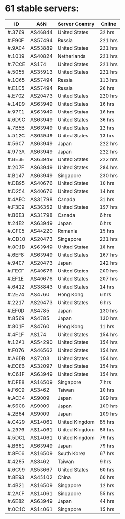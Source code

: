 # 61 stable servers:

| ID | ASN | Server Country | Online |
| ------ | ------ | ------ | ------ |
| #.3769 | AS46844 | United States | 32 hrs |
| #.F90F | AS57494 | Russia | 221 hrs |
| #.9AC4 | AS53889 | United States | 221 hrs |
| #.1019 | AS40824 | Netherlands | 221 hrs |
| #.7CCE | AS174 | United States | 221 hrs |
| #.5055 | AS35913 | United States | 221 hrs |
| #.1C65 | AS57494 | Russia | 113 hrs |
| #.E1D5 | AS57494 | Russia | 26 hrs |
| #.E702 | AS20473 | United States | 220 hrs |
| #.14D9 | AS63949 | United States | 16 hrs |
| #.9701 | AS63949 | United States | 16 hrs |
| #.6D9C | AS63949 | United States | 36 hrs |
| #.7B5B | AS63949 | United States | 12 hrs |
| #.512C | AS63949 | United States | 13 hrs |
| #.5607 | AS63949 | Japan | 222 hrs |
| #.973A | AS63949 | Japan | 222 hrs |
| #.BE3E | AS63949 | United States | 222 hrs |
| #.207F | AS63949 | United States | 284 hrs |
| #.B147 | AS63949 | Singapore | 230 hrs |
| #.DB95 | AS40676 | United States | 10 hrs |
| #.D254 | AS40676 | United States | 14 hrs |
| #.4AEC | AS31798 | Canada | 31 hrs |
| #.F3D9 | AS36352 | United States | 197 hrs |
| #.B6E3 | AS31798 | Canada | 6 hrs |
| #.24E2 | AS63949 | Japan | 6 hrs |
| #.CF05 | AS44220 | Romania | 15 hrs |
| #.CD10 | AS20473 | Singapore | 221 hrs |
| #.8C1B | AS63949 | United States | 18 hrs |
| #.6EF8 | AS63949 | United States | 167 hrs |
| #.9407 | AS20473 | Japan | 242 hrs |
| #.FECF | AS40676 | United States | 209 hrs |
| #.EF1E | AS40676 | United States | 207 hrs |
| #.6412 | AS38843 | United States | 14 hrs |
| #.2E74 | AS4760 | Hong Kong | 6 hrs |
| #.2217 | AS20473 | United States | 6 hrs |
| #.EF0D | AS4785 | Japan | 130 hrs |
| #.8569 | AS4785 | Japan | 130 hrs |
| #.801F | AS4760 | Hong Kong | 11 hrs |
| #.4F1F | AS174 | United States | 154 hrs |
| #.12A1 | AS54290 | United States | 154 hrs |
| #.F076 | AS46562 | United States | 154 hrs |
| #.A6DB | AS7203 | United States | 154 hrs |
| #.EC8B | AS32097 | United States | 154 hrs |
| #.C61F | AS63949 | United States | 154 hrs |
| #.DFB8 | AS16509 | Singapore | 7 hrs |
| #.F6C9 | AS3462 | Taiwan | 10 hrs |
| #.AC34 | AS9009 | Japan | 109 hrs |
| #.56C8 | AS9009 | Japan | 109 hrs |
| #.2B64 | AS9009 | Japan | 109 hrs |
| #.C429 | AS14061 | United Kingdom | 85 hrs |
| #.2576 | AS14061 | United Kingdom | 85 hrs |
| #.5DC1 | AS14061 | United Kingdom | 79 hrs |
| #.B661 | AS63949 | Japan | 79 hrs |
| #.8FC6 | AS16509 | South Korea | 67 hrs |
| #.4285 | AS3462 | Taiwan | 9 hrs |
| #.6C99 | AS53667 | United States | 60 hrs |
| #.8E93 | AS45102 | China | 60 hrs |
| #.4B21 | AS16509 | Singapore | 12 hrs |
| #.2A0F | AS14061 | Singapore | 55 hrs |
| #.6E82 | AS63949 | Japan | 44 hrs |
| #.0C1C | AS14061 | Singapore | 15 hrs |

